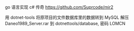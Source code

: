 go 语言实现 c# 传奇 https://github.com/Suprcode/mir2

用 dotnet-tools 将原项目的文件数据库里的数据转到 MySQL
解压 Daneo1989_Server.rar 到 dotnettools/database, 密码 LOMCN